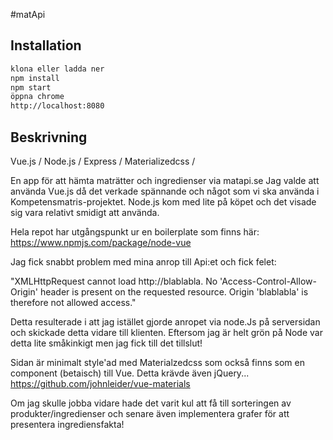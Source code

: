 #matApi

## Installation
```sh
klona eller ladda ner
npm install
npm start
öppna chrome
http://localhost:8080
```

## Beskrivning
Vue.js / Node.js / Express / Materializedcss /

En app för att hämta maträtter och ingredienser via matapi.se
Jag valde att använda Vue.js då det verkade spännande och något som vi ska använda i Kompetensmatris-projektet.
Node.js kom med lite på köpet och det visade sig vara relativt smidigt att använda.

Hela repot har utgångspunkt ur en boilerplate som finns här: https://www.npmjs.com/package/node-vue

Jag fick snabbt problem med mina anrop till Api:et och fick felet:

"XMLHttpRequest cannot load http://blablabla. No
'Access-Control-Allow-Origin' header is present on the requested
resource. Origin 'blablabla' is therefore not allowed access."

Detta resulterade i att jag istället gjorde anropet via node.Js på serversidan
och skickade detta vidare till klienten. Eftersom jag är helt grön på Node 
var detta lite småkinkigt men jag fick till det tillslut!

Sidan är minimalt style'ad med Materialzedcss som också finns som en component (betaisch)
till Vue. Detta krävde även jQuery...
https://github.com/johnleider/vue-materials

Om jag skulle jobba vidare hade det varit kul att få till sorteringen av produkter/ingredienser 
och senare även implementera grafer för att presentera ingrediensfakta!
